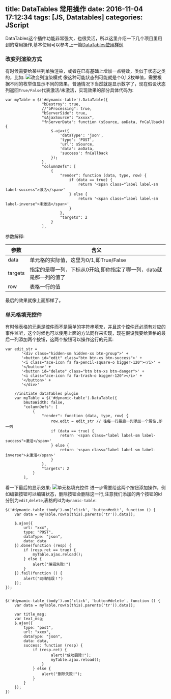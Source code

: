 title: DataTables 常用操作
date: 2016-11-04 17:12:34
tags: [JS, Datatables]
categories: JScript
---
DataTables这个插件功能非常强大，也很灵活，所以这里介绍一下几个项目里用到的常用操作,基本使用可以参考上一篇[DataTables使用样例](2016/10/01/DataTables使用样例)

### 改变列渲染方式
有时候需要给某些列单独渲染，或者在已有基础上增加一点特效，类似于状态之类的，比如:
![改变列渲染模式](https://blog-1254094716.cos.ap-chengdu.myqcloud.com/DataTables%20%E5%B8%B8%E7%94%A8%E6%93%8D%E4%BD%9C01.png)
像这种可能状态列可能就是个0,1,2枚举值，需要根据不同的枚举值显示不同的效果，普通情况下当然就是显示数字了，现在假设状态列返回`True/False`代表激活/未激活，实现效果的部分具体代码为:
```
var myTable = $('#dynamic-table').DataTable({
                "bDestroy": true,
                //"bProcessing": true,
                "bServerSide": true,
                "sAjaxSource": "xxxxx",
                "fnServerData": function (sSource, aoData, fnCallback) {
                    $.ajax({
                        'dataType': 'json',
                        'type': 'POST',
                        'url': sSource,
                        'data': aoData,
                        'success': fnCallback
                    });
                },
                "columnDefs": [
                    {
                        "render": function (data, type, row) {
                            if (data == true) {
                                return '<span class="label label-sm label-success">激活</span>'
                            } else {
                                return '<span class="label label-sm label-inverse">未激活</span>'
                            }
                        },
                        "targets": 2
                    }
                ],
```
参数解释:

参数 | 含义
-----|-----
data | 单元格的实际值，这里为0/1,即True/False
targets | 指定的是哪一列，下标从0开始,即你指定了哪一列，data就是那一列的值了
row | 表格一行的值

最后的效果就像上面那样了。

### 单元格填充控件
有时候表格的元素是控件而不是简单的字符串填充，并且这个控件还必须有对应的事件监听，这个时候也可以使用上面的方法同样来实现，现在假设我要给表格的最后一列添加两个按钮，这两个按钮可以操作这行的元素:
```
var edit_str =
       '<div class="hidden-sm hidden-xs btn-group">' +
       '<button id="edit" class="btn btn-xs btn-success">' +
       '<i class="ace-icon fa fa-pencil-square-o bigger-120"></i>' +
       '</button>' +
       '<button id="delete" class="btn btn-xs btn-danger">' +
       '<i class="ace-icon fa fa-trash-o bigger-120"></i>' +
       '</button>' +
       '</div>'

    //initiate dataTables plugin
    var myTable = $('#dynamic-table').DataTable({
        bAutoWidth: false,
        "columnDefs": [
            {
                "render": function (data, type, row) {
                    row.edit = edit_str // 往每一行最后一列添加一个属性,即一列
                    if (data == true) {
                        return '<span class="label label-sm label-success">激活</span>'
                    } else {
                        return '<span class="label label-sm label-inverse">未激活</span>'
                    }
                },
                "targets": 2
            }
        ],
```
看一下最后的显示效果:
![单元格填充控件](https://blog-1254094716.cos.ap-chengdu.myqcloud.com/DataTables%20%E5%B8%B8%E7%94%A8%E6%93%8D%E4%BD%9C02.png)
进一步需要给这两个按钮添加操作，例如编辑按钮可以编辑状态，删除按钮会删除这一行,注意我们添加的两个按钮的id分别为`edit`,`delete`,表格的id为`dynamic-table`:
```
$('#dynamic-table tbody').on('click', 'button#edit', function () {
    var data = myTable.row($(this).parents('tr')).data();

    $.ajax({
        url: "xxx",
        type: "POST",
        dataType: "json",
        data: data
    }).done(function (resp) {
        if (resp.ret == true) {
            myTable.ajax.reload();
        } else {
            alert("编辑失败!")
        }
    }).fail(function () {
        alert("网络错误！")
    });
});


$('#dynamic-table tbody').on('click', 'button#delete', function () {
    var data = myTable.row($(this).parents('tr')).data();

    var title_msg;
    var text_msg;
    $.ajax({
        type: "post",
        url: "xxxx",
        dataType: "json",
        data: data,
        success: function (resp) {
            if (resp.ret) {
                    alert("成功删除!");
                    myTable.ajax.reload();
                }
            } else {
                alert("删除失败!");
            }
        }
    });
})
```
